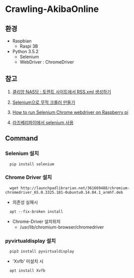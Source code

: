 # Crawling-AkibaOnline

## 환경

* Raspbian
  * Raspi 3B
* Python 3.5.2
  * Selenium
  * WebDriver : ChromeDriver

## 참고
1. [클리앙 NAS당 : 토렌트 사이트에서 RSS.xml 생성하기](https://m.clien.net/service/board/cm_nas/12534455)

2. [Selenium으로 무적 크롤러 만들기](https://beomi.github.io/2017/02/27/HowToMakeWebCrawler-With-Selenium/)

3. [How to run Selenium Chrome webdriver on Raspberry pi](https://www.reddit.com/r/selenium/comments/7341wt/success_how_to_run_selenium_chrome_webdriver_on/)

4. [라즈베리파이에서 selenium 사용](http://cinnamonapple.tistory.com/18)
## Command

### Selenium 설치
~~~
  pip install selenium
~~~

### Chrome Driver 설치
~~~
  wget http://launchpadlibrarian.net/361669488/chromium-chromedriver_65.0.3325.181-0ubuntu0.14.04.1_armhf.deb
~~~

* 의존성 실패시
~~~
  apt --fix-broken install 
~~~

* Chrome-Driver 설치위치
  * /usr/lib/chromium-browser/chromedriver

### pyvirtualdisplay 설치

~~~
  pip3 install pyvirtualdisplay
~~~

  * 'Xvfb' 미설치 시
~~~
  apt install Xvfb
~~~